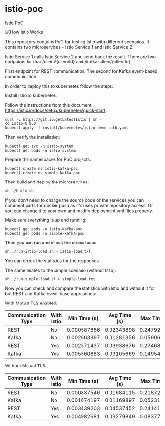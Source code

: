 # istio-poc
Istio PoC

![How Istio Works](https://developer.ibm.com/dwblog/wp-content/uploads/sites/73/istio-card-2.jpg)

This repository contains PoC for testing Istio with different scenarios. 
It contains two microservices - Istio Service 1 and Istio Service 2.

Istio Service 1 calls Istio Service 2 and send back the result.
There are two endpoints for that /client/{clientId} and /kafka-client/{clientId}. 

First endpoint for REST communication. The second for Kafka event-based communication.

In order to deploy this to kubernetes follow the steps:

Install istio to kubernetes:

Follow the instructions from this document https://istio.io/docs/setup/kubernetes/quick-start:

```
curl -L https://git.io/getLatestIstio | sh -
cd istio-0.8.0
kubectl apply -f install/kubernetes/istio-demo-auth.yaml
```

Then verify the installation:
```
kubectl get svc -n istio-system
kubectl get pods -n istio-system
```

Prepare the namespaces for PoC projects:

```
kubectl create ns istio-kafka-poc
kubectl create ns simple-kafka-poc
```

Then build and deploy the microservices:

```
sh ./build.sh
```

If you don't need to change the source code of the services you can comment parts for docker push as it's 
uses private repository access. Or you can change it to your own and modify deployment.yml files properly.

Make sure everything is up and running:

```
kubectl get pods -n istio-kafka-poc
kubectl get pods -n simple-kafka-poc
```

Then you can run and check the stress tests:

```
sh ./run-istio-load.sh > istio-load.txt
```

You can check the statistics for the responses

The same relates to the simple scenario (without Istio):

```
sh ./run-simple-load.sh > simple-load.txt
```

Now you can check and compare the statistics with Istio and without it for bot REST and Kafka event-base approaches:

With Mutual TLS enabled:

| Communication Type | With Istio | Min Time (s) | Avg Time (s) | Max Time (s) |
|--------------------|------------|--------------|--------------|--------------|
| REST               | No         | 0.000587866  | 0.02343898   | 0.247927439  |
| Kafka              | No         | 0.002663397  | 0.01281356   | 0.059068705  |
| REST               | Yes        | 0.002571437  | 0.03938676   | 0.274686524  |
| Kafka              | Yes        | 0.005560883  | 0.03105669   | 0.149545756  |


Without Mutual TLS:

| Communication Type | With Istio | Min Time (s) | Avg Time (s) | Max Time (s) |
|--------------------|------------|--------------|--------------|--------------|
| REST               | No         | 0.000837546  | 0.01684115   | 0.218721271  |
| Kafka              | No         | 0.001674197  | 0.01169897   | 0.052319666  |
| REST               | Yes        | 0.003439203  | 0.04537452   | 0.241416665  |
| Kafka              | Yes        | 0.004982681  | 0.03279849   | 0.083777827  |
